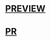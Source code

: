 # [PREVIEW](https://tarsen99.github.io/tabs-react/build/)
# [PR](https://github.com/TarSen99/tabs-react/pull/2/files)